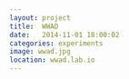 ```yaml
---
layout: project
title:  WWAD
date:   2014-11-01 18:00:02
categories: experiments
image: wwad.jpg
location: wwad.lab.io
---
```

